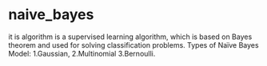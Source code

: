 # naive_bayes
it is algorithm is a supervised learning algorithm, which is based on Bayes theorem and used for solving classification problems.
Types of Naïve Bayes Model: 1.Gaussian, 2.Multinomial 3.Bernoulli.
